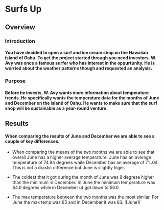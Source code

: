 # Surfs Up
## Overview
### Introduction
#### You have decided to open a surf and ice cream shop on the Hawaiian island of Oahu. To get the project started through you need investors. W. Avy was once a famous surfer who has interest in the oppurtunity. He is worried about the weather patterns though and requested an analysis. 
### Purpose
#### Before he invests, W. Avy wants more information about temperature trends. He specifically wants the temperature data for the months of June and December on the island of Oahu. He wants to make sure that the surf shop will be sustainable as a year-round venture.
## Results
#### When comparing the results of June and December we are able to see a couple of key differences.
* When comparing the means of the two months we are able to see that overall June has a higher average temperature. June has an average temperature of 74.94 degrees while December has an average of 71..04. This is not a drastic difference but June is slightly higer.

* The coldest that it got during the month of June was 8 degrese higher than the minimum in December. In June the minimum temperature was 64.0 degrees while in December ut got down to 56.0.

* The max temperature between the two months was the most similar. For June the max temp was 85 and in December it was 83.
![June](
